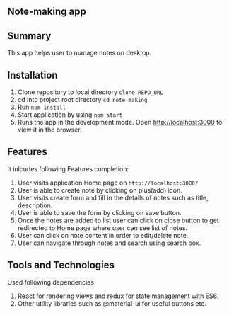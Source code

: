 

## Note-making app

## Summary

This app helps user to manage notes on desktop.

## Installation

1. Clone repository to local directory `clone REPO_URL` 
2. cd into project root directory `cd note-making` 
3. Run `npm install` 
4. Start application by using `npm start` 
5. Runs the app in the development mode. Open [http://localhost:3000](http://localhost:3000) to view it in the browser.

## Features

It inlcudes following Features completion:

1. User visits application Home page on `http://localhost:3000/` 
2. User is able to create note by clicking on plus(add) icon.
3. User visits create form and fill in the details of notes such as title, description.
4. User is able to save the form by clicking on save button.
5. Once the notes are added to list user can click on close button to get redirected to Home page where user can see list of notes.
6. User can click on note content in order to edit/delete note.
7. User can navigate through notes and search using search box.

## Tools and Technologies

Used following dependencies

1. React for rendering views and redux for state management with ES6.
2. Other utility libraries such as @material-ui for useful buttons etc.


